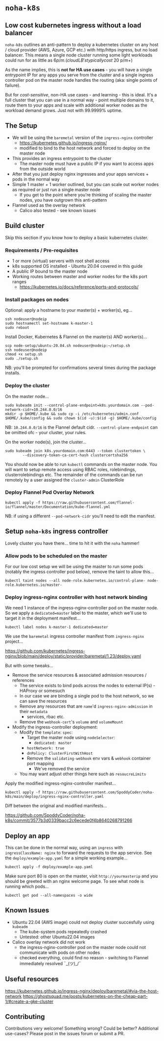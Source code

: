 `noha-k8s`
==========
Low cost kubernetes ingress without a load balancer
---------------------------------------------------

`noha-k8s` outlines an anti-pattern to deploy a kubernetes cluster on any host / cloud provider (AWS, Azure, GCP etc.) with http/https ingress, but no load balancer.
This means a single node cluster running some light workloads could run for as little as $6 p/m. (cloud LB's typically cost ~$20 p/m+)

As the name implies, this is **not for HA use cases** - you will have a single entrypoint IP for any apps you serve from the cluster and a single ingress controller pod on the master node handles the routing (aka: single points of failure).

But for *cost-sensitive*, non-HA use cases - and learning - this is ideal. It's a full cluster that you can use in a normal way - point multiple domains to it, route them to your apps and scale with additional worker nodes as the workload demand grows. Just not with 99.9999% uptime.


## The Setup

* We will be using the `baremetal` version of the `ingress-nginx` controller
    * https://kubernetes.github.io/ingress-nginx/
    * modified to bind to the host network and forced to deploy on the master node
* This provides an ingress entrypoint to the cluster
    * The master node must have a public IP if you want to access apps from the outside world
* After that you just deploy nginx ingresses and your apps services + pods in the normal way
* Simple 1 master + 1 worker outlined, but you can scale out worker nodes as required or just run a single master node
    * If you get to the point where you're thinking of scaling the master nodes, you have outgrown this anti-pattern
* Flannel used as the overlay network
    * Calico also tested - see known issues
    

## Build cluster

Skip this section if you know how to deploy a basic kubernetes cluster.

### Requirements / Pre-requisites

* 1 or more (virtual) servers with root shell access
* k8s supported OS installed - Ubuntu 20.04 covered in this guide
* A public IP bound to the master node
* Working routes between master and worker nodes for the k8s port ranges
    * https://kubernetes.io/docs/reference/ports-and-protocols/

### Install packages on nodes

Optional: apply a hostname to your master(s) + worker(s), eg...

```
ssh nodeuser@nodeip
sudo hostnamectl set-hostname k-master-1
sudo reboot
```

Install Docker, Kubernetes & Flannel on the master(s) AND worker(s)...

```
scp node-setup/ubuntu-20.04.sh nodeuser@nodeip:~/setup.sh
ssh nodeuser@nodeip
chmod +x setup.sh
sudo ./setup.sh
```

NB: you'll be prompted for confirmations several times during the package installs.

### Deploy the cluster

On the master node...

```
sudo kubeadm init --control-plane-endpoint=k8s.yourdomain.com --pod-network-cidr=10.244.0.0/16
mkdir -p $HOME/.kube && sudo cp -i /etc/kubernetes/admin.conf $HOME/.kube/config && sudo chown $(id -u):$(id -g) $HOME/.kube/config
```

NB: `10.244.0.0/16` is the Flannel default cidr. `--control-plane-endpoint` can be omitted ofc - your cluster, your rules.

On the worker node(s), join the cluster...

```
sudo kubeadm join k8s.yourdomain.com:6443 --token clustertoken \
        --discovery-token-ca-cert-hash clustercertsha256
```

You should now be able to run `kubectl` commands on the master node. 
You will want to setup remote access using RBAC roles, rolebindings, clusterrolebindings etc.
The remainder of the commands can be run remotely by a user assigned the `cluster-admin` ClusterRole

### Deploy Flannel Pod Overlay Network

```
kubectl apply -f https://raw.githubusercontent.com/flannel-io/flannel/master/Documentation/kube-flannel.yml
```

NB: if using a different `--pod-network-cidr` you'll need to edit the manifest.


## Setup `noha-k8s` ingress controller

Lovely cluster you have there... time to hit it with the `noha` hammer!

### Allow pods to be scheduled on the master

For our low cost setup we will be using the master to run some pods (notably the ingress controller pod below), remove the taint to allow this...

```
kubectl taint nodes --all node-role.kubernetes.io/control-plane- node-role.kubernetes.io/master-
```

### Deploy ingress-nginx controller with host network binding

We need 1 instance of the ingress-nginx-controller pod on the master node.
So we apply a `dedicated=master` label to the master, which we'll use to target it in the deployment manifest...

```
kubectl label nodes k-master-1 dedicated=master
```

We use the `baremetal` ingress controller manifest from `ingress-nginx` project...

https://github.com/kubernetes/ingress-nginx/blob/main/deploy/static/provider/baremetal/1.23/deploy.yaml

But with some tweaks...

* Remove the service resources & associated admission resources / references
    * The service exists to bind pods across the nodes to external IP(s) - HAProxy or somesuch
    * In our case we are binding a single pod to the host network, so we can save the resources
    * Remove any resources that are `name`'d `ingress-nginx-admission` in their `metadata`
        * services, rbac etc.
    * Remove the `webhook-cert`'s `volume` and `volumeMount`
* Modify the ingress-controller deployment:
    * Modify the `template`: `spec`:
        * Target the master node using `nodeSelector`:
            * `dedicated: master`
        * `hostNetwork: true`
        * `dnPolicy: ClusterFirstWithHost` 
        * Remove the `validating-webhook` env vars & `webhook` container port mapping 
            * We've removed the service
    * You may want adjust other things here such as `resoucreLimits`

Apply the modified ingress-nginx-controller manifest...

```
kubectl apply -f https://raw.githubusercontent.com/SpoddyCoder/noha-k8s/main/deploy/ingress-nginx-controller.yaml
```

Diff between the original and modified manifests...

https://github.com/SpoddyCoder/noha-k8s/commit/3577b3d0339bacc2c6ecede0f4b8640268791266


## Deploy an app

This can be done in the normal way, using an `ingress` with `ingressClassName: nginx` to forward the requests to the app service. 
See the `deploy/example-app.yaml` for a simple working example...

```
kubectl apply -f deploy/example-app.yaml
```

Make sure port 80 is open on the master, visit `http://yourmasterip` and you should be greeted with an nginx welcome page.
To see what node is running which pods...

```
kubectl get pod --all-namespaces -o wide
```

## Known Issues

* Ubuntu 22.04 (AWS image) could not deploy cluster succesfully using `kubeadm`
    * The kube-system pods repeatedly crashed
    * Untested: other Ubuntu22.04 images
* Calico overlay network did not work
    * the ingress-nginx-controller pod on the master node could not communicate with pods on other nodes
    * checked everything, could find no reason - switching to Flannel immediately resolved ¯\_(ツ)_/¯


## Useful resources

https://kubernetes.github.io/ingress-nginx/deploy/baremetal/#via-the-host-network
https://ghostsquad.me/posts/kubernetes-on-the-cheap-part-1/#create-a-gke-cluster


## Contributing

Contributions very welcome! Something wrong? Could be better? Additional use-cases?
Please post in the issues forum or submit a PR.